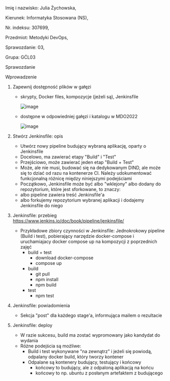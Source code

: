 Imię i nazwisko: Julia Żychowska, 

Kierunek: Informatyka Stosowana (NS), 

Nr. indeksu: 307699,

Przedmiot: Metodyki DevOps, 

Sprawozdanie: 03, 

Grupa: GĆL03

Sprawozdanie

Wprowadzenie
  1. Zapewnij dostępność plików w gałęzi
      - skrypty, Docker files, kompozycje (jeżeli są), Jenkinsfile
      
        ![image](https://user-images.githubusercontent.com/28841971/147797643-35719f87-060f-4a79-94ce-9ff2202b294d.png)
      
      - dostępne w odpowiedniej gałęzi i katalogu w MDO2022

        ![image](https://user-images.githubusercontent.com/28841971/147797615-a47dcdca-4f0d-4146-8364-bc0657ec0e11.png)
        
   
  2. Stwórz Jenkinsfile: opis
      - Utwórz nowy pipeline budujący wybraną aplikację, oparty o Jenkinsfile
      - Docelowo, ma zawierać etapy "Build" i "Test"
      - Przejściowo, może zawierać jeden etap "Build + Test"
      - Może, ale nie musi, budować się na dedykowanym DIND, ale może się to dziać od razu na kontenerze CI. Należy udokumentować funkcjonalną różnicę między niniejszymi podejściami
      - Początkowo, Jenkinsfile może być albo "wklejony" albo dodany do repozytorium, które jest sforkowane, to znaczy:
      - albo pipeline zawiera treść Jenkinsfile'a
      - albo forkujemy repozytorium wybranej aplikacji i dodajemy Jenkinsfile do niego
  3. Jenkinsfile: przebieg
     https://www.jenkins.io/doc/book/pipeline/jenkinsfile/
      - Przykładowe zbiory czynności w Jenkinsfile: Jednokrokowy pipeline (Build i test), pobierający narzędzie docker-compose i uruchamiajacy docker compose up na kompozycji z poprzednich zajęć
        - build + test
            - download docker-compose
            - compose up
        - build
            - git pull
            - npm install
            - npm build
        - test
            - npm test
  4. Jenkinsfile: powiadomienia
      - Sekcja "post" dla każdego stage'a, informująca mailem o rezultacie
  5. Jenkinsfile: deploy
      - W razie sukcesu, build ma zostać wypromowany jako kandydat do wydania
      - Różne podejścia są możliwe:
        - Build i test wykonywane "na zewnątrz" i jeżeli się powiodą, odpalany docker build, który tworzy kontener
        - Odpalane są kontenery budujący, testujący i końcowy
           - końcowy to budujący, ale z odpaloną aplikacją na końcu
           - końcowy to np. ubuntu z posłanym artefaktem z budującego

